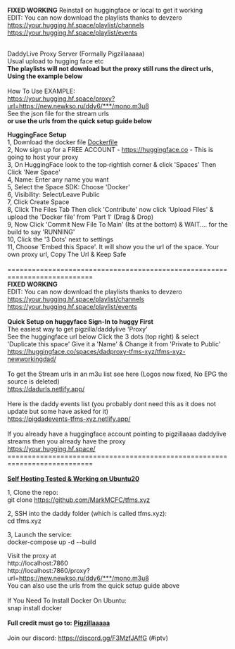 <b>FIXED WORKING</b> Reinstall on huggingface or local to get it working<br>
EDIT: You can now download the playlists thanks to devzero<br>
https://your.hugging.hf.space/playlist/channels<br>
https://your.hugging.hf.space/playlist/events<br><br>

DaddyLive Proxy Server (Formally Pigzillaaaaa)<br>
Usual upload to hugging face etc<br>
<b>The playlists will not download but the proxy still runs the direct urls, Using the example below</b><br><br>
How To Use EXAMPLE:<br>
https://your.hugging.hf.space/proxy?url=https://new.newkso.ru/ddy6/***/mono.m3u8<br>
See the json file for the stream urls<br><b>or use the urls from the quick setup guide below</b><br>

<b>HuggingFace Setup</b><br>
1, Download the docker file <a href="https://github.com/MarkMCFC/tfms.xyz/blob/main/Dockerfile">Dockerfile</a><br>
2, Now sign up for a FREE ACCOUNT - https://huggingface.co - This is going to host your proxy<br>
3, On HuggingFace look to the top‑rightish corner & click 'Spaces' Then Click 'New Space'<br>
4, Name: Enter any name you want<br>
5, Select the Space SDK: Choose 'Docker'<br>
6, Visibility: Select/Leave Public<br>
7, Click Create Space<br>
8, Click The Files Tab Then click 'Contribute' now click 'Upload Files' & upload the 'Docker file' from 'Part 1' (Drag & Drop)<br>
9, Now Click 'Commit New File To Main' (Its at the bottom) & WAIT.... for the build to say 'RUNNING'<br>
10, Click the '3 Dots' next to settings<br>
11, Choose 'Embed this Space'. It will show you the url of the space. Your own proxy url, Copy The Url & Keep Safe<br><br>
===========================================================================<br>
<b>FIXED WORKING</b><br>
EDIT: You can now download the playlists thanks to devzero<br>
https://your.hugging.hf.space/playlist/channels<br>
https://your.hugging.hf.space/playlist/events<br><br>
<b>Quick Setup on huggyface Sign-In to huggy First</b><br>
The easiest way to get pigzilla/daddylive 'Proxy'<br>
See the huggingface url below Click the 3 dots (top right) & select 'Duplicate this space' Give it a 'Name' & Change it from 'Private to Public'<br>
https://huggingface.co/spaces/dadproxy-tfms-xyz/tfms-xyz-newworkingdad/<br><br>
To get the Stream urls in an m3u list see here (Logos now fixed, No EPG the source is deleted)<br>
https://dadurls.netlify.app/<br><br>
Here is the daddy events list (you probably dont need this as it does not update but some have asked for it)<br>
https://pigdadevents-tfms-xyz.netlify.app/<br><br>
If you already have a huggingface account pointing to pigzillaaaa daddylive streams then you already have the proxy<br>
https://your.hugging.hf.space/<br>
===========================================================================<br><br>
<b><u>Self Hosting Tested & Working on Ubuntu20</u></b><br>

1, Clone the repo:<br>
git clone https://github.com/MarkMCFC/tfms.xyz<br>

2, SSH into the daddy folder (which is called tfms.xyz):<br>
cd tfms.xyz<br>

3, Launch the service:<br>
docker-compose up -d --build<br>

Visit the proxy at<br>
http://localhost:7860<br>
http://localhost:7860/proxy?url=https://new.newkso.ru/ddy6/***/mono.m3u8<br>
You can also use the urls from the quick setup guide above<br><br>
If You Need To Install Docker On Ubuntu:<br>
snap install docker<br><br>
<b>Full credit must go to:</b> <b><u>Pigzillaaaaa</u></b><br><br>
Join our discord: https://discord.gg/F3MzfJAffG (#iptv)
